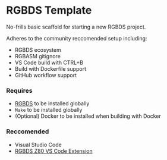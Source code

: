 # RGBDS Template
No-frills basic scaffold for starting a new RGBDS project.

Adheres to the community reccomended setup including:
- RGBDS ecosystem
- RGBASM gitignore
- VS Code build with CTRL+B
- Build with Dockerfile support
- GitHub workflow support

### Requires
- [RGBDS](https://github.com/rednex/rgbds) to be installed globally
- `Make` to be installed globally
- (Optional) Docker to be installed when building with Docker

### Reccomended
- Visual Studio Code
- [RGBDS Z80 VS Code Extension](https://marketplace.visualstudio.com/items?itemName=donaldhays.rgbds-z80)
